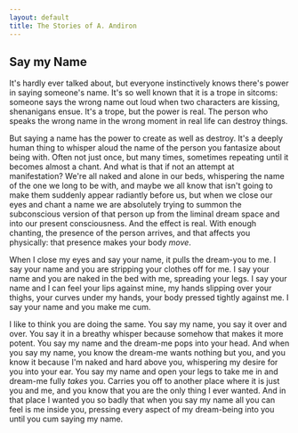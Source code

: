 ```yaml
---
layout: default
title: The Stories of A. Andiron
---
```


## Say my Name

It's hardly ever talked about, but everyone instinctively knows there's power in saying someone's name. It's so well known that it is a trope in sitcoms: someone says the wrong name out loud when two characters are kissing, shenanigans ensue. It's a trope, but the power is real. The person who speaks the wrong name in the wrong moment in real life can destroy things.

But saying a name has the power to create as well as destroy. It's a deeply human thing to whisper aloud the name of the person you fantasize about being with. Often not just once, but many times, sometimes repeating until it becomes almost a chant. And what is that if not an attempt at manifestation? We're all naked and alone in our beds, whispering the name of the one we long to be with, and maybe we all know that isn't going to make them suddenly appear radiantly before us, but when we close our eyes and chant a name we are absolutely trying to summon the subconscious version of that person up from the liminal dream space and into our present consciousness. And the effect is real. With enough chanting, the presence of the person arrives, and that affects you physically: that presence makes your body _move_.

When I close my eyes and say your name, it pulls the dream-you to me. I say your name and you are stripping your clothes off for me. I say your name and you are naked in the bed with me, spreading your legs. I say your name and I can feel your lips against mine, my hands slipping over your thighs, your curves under my hands, your body pressed tightly against me. I say your name and you make me cum.

I like to think you are doing the same. You say my name, you say it over and over. You say it in a breathy whisper because somehow that makes it more potent. You say my name and the dream-me pops into your head. And when you say my name, you know the dream-me wants nothing but you, and you know it because I'm naked and hard above you, whispering my desire for you into your ear. You say my name and open your legs to take me in and dream-me fully _takes_ you. Carries you off to another place where it is just you and me, and you know that you are the only thing I ever wanted. And in that place I wanted you so badly that when you say my name all you can feel is me inside you, pressing every aspect of my dream-being into you until you cum saying my name.







